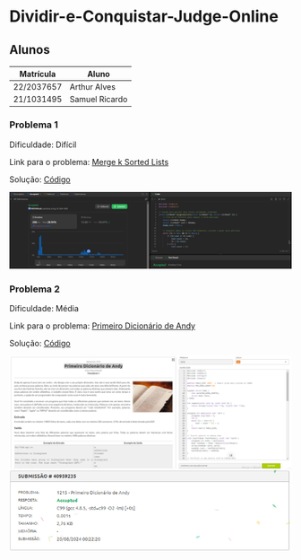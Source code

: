 # Dividir-e-Conquistar-Judge-Online

## Alunos

| Matrícula  | Aluno          |
| ---------- | -------------- |
| 22/2037657 | Arthur Alves   |
| 21/1031495 | Samuel Ricardo |

### Problema 1

Dificuldade: Difícil

Link para o problema: [Merge k Sorted Lists](https://leetcode.com/problems/merge-k-sorted-lists)

Solução: [Código](https://github.com/projeto-de-algoritmos-2024/Dividir-e-Conquistar-Judge-Online/blob/main/Merge%20k%20Sorted%20Lists/Merge-k-Sorted-Lists.c)

![Problema 1](assets/problema1.png)

### Problema 2

Dificuldade: Média

Link para o problema: [Primeiro Dicionário de Andy](https://judge.beecrowd.com/pt/problems/view/1215)

Solução: [Código](https://github.com/projeto-de-algoritmos-2024/Dividir-e-Conquistar-Judge-Online/blob/main/Primeiro%20Dicionario%20de%20Andy/Primeiro-Dicionario-de-Andy.c)

![Problema 2](assets/problema2.png)
![Problema 2](assets/problema2-accepted.png)
